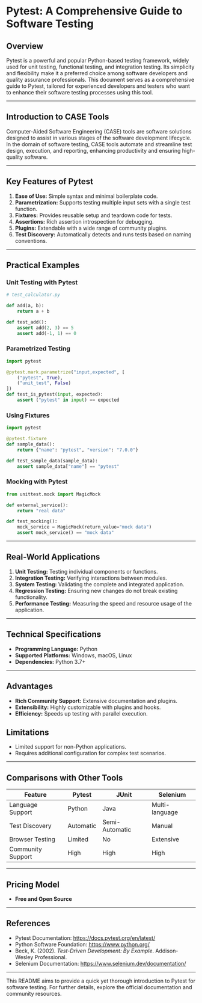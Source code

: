 # Pytest: A Comprehensive Guide to Software Testing

## Overview
Pytest is a powerful and popular Python-based testing framework, widely used for unit testing, functional testing, and integration testing. Its simplicity and flexibility make it a preferred choice among software developers and quality assurance professionals. This document serves as a comprehensive guide to Pytest, tailored for experienced developers and testers who want to enhance their software testing processes using this tool.

---

## Introduction to CASE Tools
Computer-Aided Software Engineering (CASE) tools are software solutions designed to assist in various stages of the software development lifecycle. In the domain of software testing, CASE tools automate and streamline test design, execution, and reporting, enhancing productivity and ensuring high-quality software.

---

## Key Features of Pytest
1. **Ease of Use:** Simple syntax and minimal boilerplate code.
2. **Parametrization:** Supports testing multiple input sets with a single test function.
3. **Fixtures:** Provides reusable setup and teardown code for tests.
4. **Assertions:** Rich assertion introspection for debugging.
5. **Plugins:** Extendable with a wide range of community plugins.
6. **Test Discovery:** Automatically detects and runs tests based on naming conventions.

---

## Practical Examples

### Unit Testing with Pytest
```python
# test_calculator.py

def add(a, b):
    return a + b

def test_add():
    assert add(2, 3) == 5
    assert add(-1, 1) == 0
```

### Parametrized Testing
```python
import pytest

@pytest.mark.parametrize("input,expected", [
    ("pytest", True),
    ("unit_test", False)
])
def test_is_pytest(input, expected):
    assert ("pytest" in input) == expected
```

### Using Fixtures
```python
import pytest

@pytest.fixture
def sample_data():
    return {"name": "pytest", "version": "7.0.0"}

def test_sample_data(sample_data):
    assert sample_data["name"] == "pytest"
```

### Mocking with Pytest
```python
from unittest.mock import MagicMock

def external_service():
    return "real data"

def test_mocking():
    mock_service = MagicMock(return_value="mock data")
    assert mock_service() == "mock data"
```

---

## Real-World Applications
1. **Unit Testing:** Testing individual components or functions.
2. **Integration Testing:** Verifying interactions between modules.
3. **System Testing:** Validating the complete and integrated application.
4. **Regression Testing:** Ensuring new changes do not break existing functionality.
5. **Performance Testing:** Measuring the speed and resource usage of the application.

---

## Technical Specifications
- **Programming Language:** Python
- **Supported Platforms:** Windows, macOS, Linux
- **Dependencies:** Python 3.7+

---

## Advantages
- **Rich Community Support:** Extensive documentation and plugins.
- **Extensibility:** Highly customizable with plugins and hooks.
- **Efficiency:** Speeds up testing with parallel execution.

## Limitations
- Limited support for non-Python applications.
- Requires additional configuration for complex test scenarios.

---

## Comparisons with Other Tools

| Feature            | Pytest             | JUnit              | Selenium          |
|--------------------|--------------------|--------------------|-------------------|
| Language Support   | Python             | Java               | Multi-language    |
| Test Discovery     | Automatic          | Semi-Automatic     | Manual            |
| Browser Testing    | Limited            | No                 | Extensive         |
| Community Support  | High               | High               | High              |

---

## Pricing Model
- **Free and Open Source**

---

## References
- Pytest Documentation: https://docs.pytest.org/en/latest/
- Python Software Foundation: https://www.python.org/
- Beck, K. (2002). _Test-Driven Development: By Example_. Addison-Wesley Professional.
- Selenium Documentation: https://www.selenium.dev/documentation/

---

This README aims to provide a quick yet thorough introduction to Pytest for software testing. For further details, explore the official documentation and community resources.

